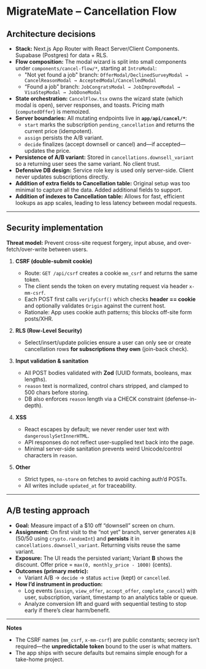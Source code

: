 # MigrateMate – Cancellation Flow 

## Architecture decisions
- **Stack:** Next.js App Router with React Server/Client Components. Supabase (Postgres) for data + RLS.  
- **Flow composition:** The modal wizard is split into small components under `components/cancel-flow/*`, starting at `IntroModal`:
  - "Not yet found a job" branch: `OfferModal/DeclinedSurveyModal → CancelReasonModal → AcceptedModal/CancelledModal`
  - “Found a job” branch: `JobCongratsModal → JobImproveModal → VisaStepModal → JobDoneModal`
- **State orchestration:** `CancelFlow.tsx` owns the wizard state (which modal is open), server responses, and toasts. Pricing math (`computedOffer`) is memoized.
- **Server boundaries:** All mutating endpoints live in **`app/api/cancel/*`**:
  - `start` marks the subscription `pending_cancellation` and returns the current price (idempotent).
  - `assign` persists the A/B variant.
  - `decide` finalizes (accept downsell or cancel) and—if accepted—updates the price.
- **Persistence of A/B variant:** Stored in `cancellations.downsell_variant` so a returning user sees the same variant. No client trust.
- **Defensive DB design:** Service role key is used only server-side. Client never updates subscriptions directly.
- **Addition of extra fields to Cancellation table:** Original setup was too minimal to capture all the data. Added additional fields to support.
- **Addition of indexes to Cancellation table:** Allows for fast, efficient lookups as app scales, leading to less latency between modal requests.

---

## Security implementation
**Threat model:** Prevent cross-site request forgery, input abuse, and over-fetch/over-write between users.

1. **CSRF (double-submit cookie)**
   - Route: `GET /api/csrf` creates a cookie `mm_csrf` and returns the same token.
   - The client sends the token on every mutating request via header `x-mm-csrf`.
   - Each POST first calls `verifyCsrf()` which checks **header == cookie** and optionally validates `Origin` against the current host.
   - Rationale: App uses cookie auth patterns; this blocks off-site form posts/XHR.

2. **RLS (Row-Level Security)**
   - Select/insert/update policies ensure a user can only see or create cancellation rows **for subscriptions they own** (join-back check).

3. **Input validation & sanitation**
   - All POST bodies validated with **Zod** (UUID formats, booleans, max lengths).
   - `reason` text is normalized, control chars stripped, and clamped to 500 chars before storing.
   - DB also enforces `reason` length via a CHECK constraint (defense-in-depth).

4. **XSS**
   - React escapes by default; we never render user text with `dangerouslySetInnerHTML`.
   - API responses do not reflect user-supplied text back into the page.
   - Minimal server-side sanitation prevents weird Unicode/control characters in `reason`.

5. **Other**
   - Strict types, `no-store` on fetches to avoid caching auth’d POSTs.
   - All writes include `updated_at` for traceability.

---

## A/B testing approach
- **Goal:** Measure impact of a $10 off “downsell” screen on churn.
- **Assignment:** On first visit to the “not yet” branch, server generates `A|B` (50/50 using `crypto.randomInt`) and **persists** it in `cancellations.downsell_variant`. Returning visits reuse the same variant.
- **Exposure:** The UI reads the persisted variant; Variant **B** shows the discount. Offer price = `max(0, monthly_price - 1000)` (cents).
- **Outcomes (primary metric):**
  - Variant A/B → `decide` → status `active` (kept) or `cancelled`.
- **How I’d instrument in production:**
  - Log events (`assign`, `view_offer`, `accept_offer`, `complete_cancel`) with user, subscription, variant, timestamp to an analytics table or queue.
  - Analyze conversion lift and guard with sequential testing to stop early if there’s clear harm/benefit.

---

**Notes**
- The CSRF names (`mm_csrf`, `x-mm-csrf`) are public constants; secrecy isn’t required—the **unpredictable token** bound to the user is what matters.  
- The app ships with secure defaults but remains simple enough for a take-home project.
